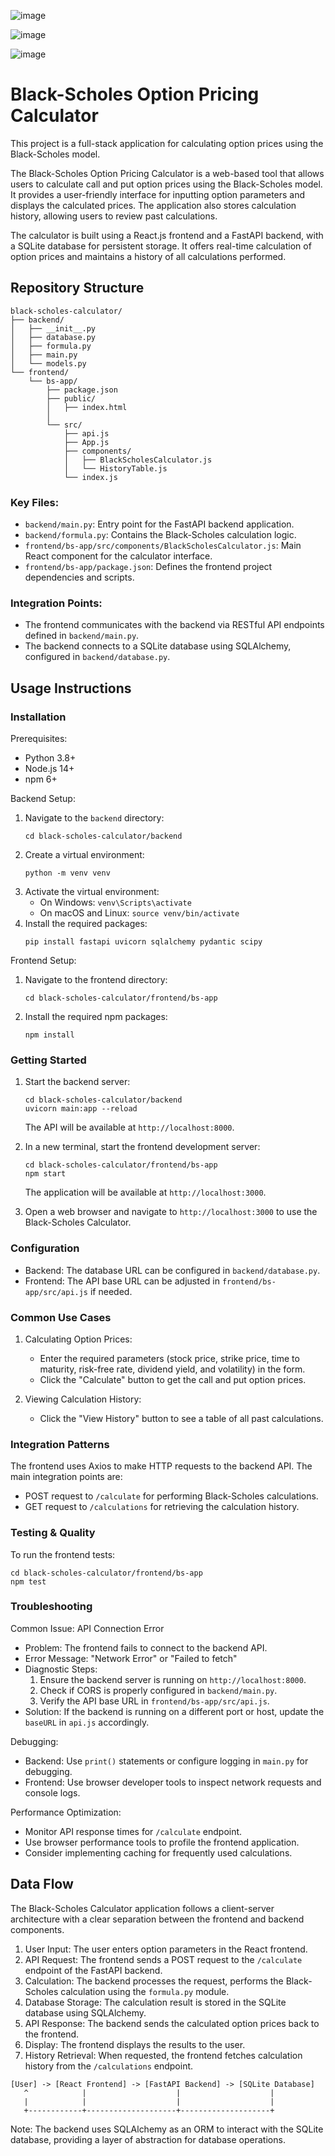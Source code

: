 ![image](https://github.com/user-attachments/assets/707479b1-e131-4ca2-a422-e9b209b14e5e)

![image](https://github.com/user-attachments/assets/f515872d-0efc-4884-a050-3373e08c0a06)

![image](https://github.com/user-attachments/assets/07f75938-bfd0-435b-aa28-bb8cf07d562f)


# Black-Scholes Option Pricing Calculator

This project is a full-stack application for calculating option prices using the Black-Scholes model.

The Black-Scholes Option Pricing Calculator is a web-based tool that allows users to calculate call and put option prices using the Black-Scholes model. It provides a user-friendly interface for inputting option parameters and displays the calculated prices. The application also stores calculation history, allowing users to review past calculations.

The calculator is built using a React.js frontend and a FastAPI backend, with a SQLite database for persistent storage. It offers real-time calculation of option prices and maintains a history of all calculations performed.

## Repository Structure

```
black-scholes-calculator/
├── backend/
│   ├── __init__.py
│   ├── database.py
│   ├── formula.py
│   ├── main.py
│   └── models.py
└── frontend/
    └── bs-app/
        ├── package.json
        ├── public/
        │   ├── index.html
        │   
        └── src/
            ├── api.js
            ├── App.js
            ├── components/
            │   ├── BlackScholesCalculator.js
            │   └── HistoryTable.js
            └── index.js
```

### Key Files:

- `backend/main.py`: Entry point for the FastAPI backend application.
- `backend/formula.py`: Contains the Black-Scholes calculation logic.
- `frontend/bs-app/src/components/BlackScholesCalculator.js`: Main React component for the calculator interface.
- `frontend/bs-app/package.json`: Defines the frontend project dependencies and scripts.

### Integration Points:

- The frontend communicates with the backend via RESTful API endpoints defined in `backend/main.py`.
- The backend connects to a SQLite database using SQLAlchemy, configured in `backend/database.py`.

## Usage Instructions

### Installation

Prerequisites:
- Python 3.8+
- Node.js 14+
- npm 6+

Backend Setup:
1. Navigate to the `backend` directory:
   ```
   cd black-scholes-calculator/backend
   ```
2. Create a virtual environment:
   ```
   python -m venv venv
   ```
3. Activate the virtual environment:
   - On Windows: `venv\Scripts\activate`
   - On macOS and Linux: `source venv/bin/activate`
4. Install the required packages:
   ```
   pip install fastapi uvicorn sqlalchemy pydantic scipy
   ```

Frontend Setup:
1. Navigate to the frontend directory:
   ```
   cd black-scholes-calculator/frontend/bs-app
   ```
2. Install the required npm packages:
   ```
   npm install
   ```

### Getting Started

1. Start the backend server:
   ```
   cd black-scholes-calculator/backend
   uvicorn main:app --reload
   ```
   The API will be available at `http://localhost:8000`.

2. In a new terminal, start the frontend development server:
   ```
   cd black-scholes-calculator/frontend/bs-app
   npm start
   ```
   The application will be available at `http://localhost:3000`.

3. Open a web browser and navigate to `http://localhost:3000` to use the Black-Scholes Calculator.

### Configuration

- Backend: The database URL can be configured in `backend/database.py`.
- Frontend: The API base URL can be adjusted in `frontend/bs-app/src/api.js` if needed.

### Common Use Cases

1. Calculating Option Prices:
   - Enter the required parameters (stock price, strike price, time to maturity, risk-free rate, dividend yield, and volatility) in the form.
   - Click the "Calculate" button to get the call and put option prices.

2. Viewing Calculation History:
   - Click the "View History" button to see a table of all past calculations.

### Integration Patterns

The frontend uses Axios to make HTTP requests to the backend API. The main integration points are:

- POST request to `/calculate` for performing Black-Scholes calculations.
- GET request to `/calculations` for retrieving the calculation history.

### Testing & Quality

To run the frontend tests:
```
cd black-scholes-calculator/frontend/bs-app
npm test
```

### Troubleshooting

Common Issue: API Connection Error
- Problem: The frontend fails to connect to the backend API.
- Error Message: "Network Error" or "Failed to fetch"
- Diagnostic Steps:
  1. Ensure the backend server is running on `http://localhost:8000`.
  2. Check if CORS is properly configured in `backend/main.py`.
  3. Verify the API base URL in `frontend/bs-app/src/api.js`.
- Solution: If the backend is running on a different port or host, update the `baseURL` in `api.js` accordingly.

Debugging:
- Backend: Use `print()` statements or configure logging in `main.py` for debugging.
- Frontend: Use browser developer tools to inspect network requests and console logs.

Performance Optimization:
- Monitor API response times for `/calculate` endpoint.
- Use browser performance tools to profile the frontend application.
- Consider implementing caching for frequently used calculations.

## Data Flow

The Black-Scholes Calculator application follows a client-server architecture with a clear separation between the frontend and backend components.

1. User Input: The user enters option parameters in the React frontend.
2. API Request: The frontend sends a POST request to the `/calculate` endpoint of the FastAPI backend.
3. Calculation: The backend processes the request, performs the Black-Scholes calculation using the `formula.py` module.
4. Database Storage: The calculation result is stored in the SQLite database using SQLAlchemy.
5. API Response: The backend sends the calculated option prices back to the frontend.
6. Display: The frontend displays the results to the user.
7. History Retrieval: When requested, the frontend fetches calculation history from the `/calculations` endpoint.

```
[User] -> [React Frontend] -> [FastAPI Backend] -> [SQLite Database]
   ^            |                    |                    |
   |            |                    |                    |
   +------------+--------------------+--------------------+
```

Note: The backend uses SQLAlchemy as an ORM to interact with the SQLite database, providing a layer of abstraction for database operations.
